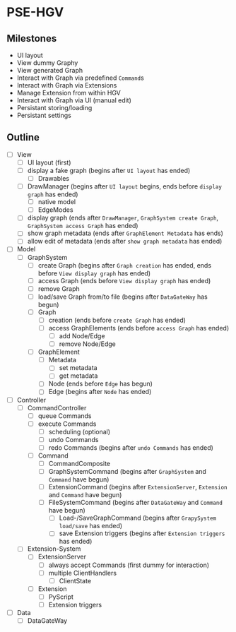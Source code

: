 # PSE-HGV

## Milestones
 - UI layout
 - View dummy Graphy
 - View generated Graph
 - Interact with Graph via predefined `Command`s
 - Interact with Graph via Extensions
 - Manage Extension from within HGV
 - Interact with Graph via UI (manual edit)
 - Persistant storing/loading
 - Persistant settings

## Outline
- [ ] View
  - [ ] UI layout (first)
  - [ ] display a fake graph (begins after `UI layout` has ended)
    - [ ] Drawables
  - [ ] DrawManager (begins after `UI layout` begins, ends before `display graph` has ended)
    - [ ] native model
    - [ ] EdgeModes
  - [ ] display graph (ends after `DrawManager`, `GraphSystem create Graph`, `GraphSystem access Graph` has ended)
  - [ ] show graph metadata (ends after `GraphElement Metadata` has ends)
  - [ ] allow edit of metadata (ends after `show graph metadata` has ended)
- [ ] Model
  - [ ] GraphSystem
    - [ ] create Graph (begins after `Graph creation` has ended, ends before `View display graph` has ended)
    - [ ] access Graph (ends before `View display graph` has ended)
    - [ ] remove Graph
    - [ ] load/save Graph from/to file (begins after `DataGateWay` has begun)
    - [ ] Graph
      - [ ] creation (ends before `create Graph` has ended)
      - [ ] access GraphElements (ends before `access Graph` has ended)
        - [ ] add Node/Edge
        - [ ] remove Node/Edge
    - [ ] GraphElement
      - [ ] Metadata
        - [ ] set metadata
        - [ ] get metadata
      - [ ] Node (ends before `Edge` has begun)
      - [ ] Edge (begins after `Node` has ended)
- [ ] Controller
  - [ ] CommandController
    - [ ] queue Commands
    - [ ] execute Commands
      - [ ] scheduling (optional)
      - [ ] undo Commands
      - [ ] redo Commands (begins after `undo Commands` has ended)
    - [ ] Command
      - [ ] CommandComposite
      - [ ] GraphSystemCommand (begins after `GraphSystem` and `Command` have begun)
      - [ ] ExtensionCommand (begins after `ExtensionServer`, `Extension` and `Command` have begun)
      - [ ] FileSystemCommand (begins after `DataGateWay` and `Command` have begun)
        - [ ] Load-/SaveGraphCommand (begins after `GrapySystem load/save` has ended)
        - [ ] save Extension triggers (begins after `Extension triggers` has ended)
  - [ ] Extension-System
    - [ ] ExtensionServer
      - [ ] always accept Commands (first dummy for interaction)
      - [ ] multiple ClientHandlers
        - [ ] ClientState
    - [ ] Extension
      - [ ] PyScript
      - [ ] Extension triggers
- [ ] Data
  - [ ] DataGateWay
